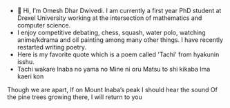 - 👋 Hi, I’m Omesh Dhar Dwivedi. I am currently a first year PhD student at Drexel University working at the intersection of mathematics and computer science. 
- I enjoy competitive debating, chess, squash, water polo, watching anime/kdrama and oil painting among many other things. I have recently restarted writing poetry. 
- Here is my favorite quote which is a poem called 'Tachi' from hyakunin isshu. 
- Tachi wakare 
Inaba no yama no 
Mine ni oru 
Matsu to shi kikaba 
Ima kaeri kon 



Though we are apart,
If on Mount Inaba’s peak
I should hear the sound
Of the pine trees growing there,
I will return to you 
<!---
greatodda/greatodda is a ✨ special ✨ repository because its `README.md` (this file) appears on your GitHub profile.
You can click the Preview link to take a look at your changes.
--->
